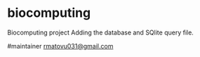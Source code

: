 # biocomputing
Biocomputing project
Adding the database and SQlite query file.

#maintainer rmatovu031@gmail.com
